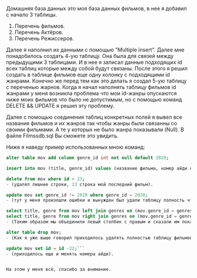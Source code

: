 ﻿Домашняя база данных это моя база данных фильмов, в нее я добавил с начало 3 таблицы.
1. Перечень фильмов.
2. Перечень Актёров.
3. Перечень Режиссеров.

Далее я наполнил их данными с помощью "Multiple insert". Далее мне понадобилось создать 4-ую таблицу.
Она была для связей между предыдущими 3 таблицами. И в нее я записал данные подходящих id всех таблиц
которые между собой будут связаны. После этого я решил создать в таблице фильмов еще одну колонку
с подходящими id жанрами. Конечно же перед тем как это делать я создал 5-ую таблицу с переченью жарнов.
Когда я начал наполнять таблицу фильмов id жанрами у меня возникла проблема что мои id-жанры опускаются
ниже моих фильмов что было не допустимым, но с помощью команд DELETE && UPDATE я решил эту проблему.

Далее с помощью соединения таблиц конкретных полей я вывел все названия фильмов и их жанров так чтобы
жанры были связанны со своими фильмами. А те у которых не было жанра показывали (Null). В файле 
Filmssdb.sql Вы сможете это увидить.

Ниже я наведу пример использованных мною команд:

```sql
alter table mov add column genre_id int not null default 2020;

insert into mov (title, genre_id) values (название фильма, номер айди жанра);

delete from mov where id > 23; 
- (удалял лишние строки, 23 строка мой последний фильм).

update mov set genre_id != 2020 where genre_id = 2020;
- (тут у меня произошли ошибки и вынужден был удали таблицу полность чтобы корректно ее создать и заполнить).

select title, genre from mov left join genres on (mov.genre_id = genres.id) union
select title, genre from mov right join genres on (mov.genre_id = genres.id);
- (Таким образом мы объединили левый столбик с правым и сказали им покажите всё и ваши связи).

alter table drop mov; 
- (Как я уже выше говорил приходилось удалять полностью таблицу фильмов).

update mov set id = id -22;``` 
- (приходилось еще и менять номера айди).


На этом у меня всё, спасибо за внимание.